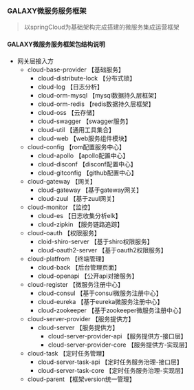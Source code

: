 ### GALAXY微服务服务框架
> 以springCloud为基础架构完成搭建的微服务集成运营框架

#### GALAXY微服务服务框架包结构说明
* 网关层接入方
    + cloud-base-provider       【基础服务】
        + cloud-distribute-lock 【分布式锁】
        + cloud-log             【日志分析】
        + cloud-orm-mysql       【mysql数据持久层框架】
        + cloud-orm-redis       【redis数据持久层框架】
        + cloud-oss             【云存储】
        + cloud-swagger         【swagger服务】
        + cloud-util            【通用工具集合】
        + cloud-web             【web服务组件模块】
    + cloud-config              【rom配置服务中心】
        + cloud-apollo          【apollo配置中心】
        + cloud-disconf         【disconf配置中心】
        + cloud-gitconfig       【github配置中心】
    + cloud-gateway             【网关】
        + cloud-gateway         【基于gateway网关】
        + cloud-zuul            【基于zuul网关】
    + cloud-monitor             【监控】
        + cloud-es              【日志收集分析elk】
        + cloud-zipkin          【服务链路追踪】
    + cloud-oauth               【权限服务】
        + cloid-shiro-server    【基于shiro权限服务】
        + cloud-oauth2-server   【基于oauth2权限服务】
    + cloud-platfrom            【终端管理】
        + cloud-back            【后台管理页面】
        + cloud-openapi         【公开api对接服务】
    + cloud-register            【微服务注册中心】
        + cloud-consul          【基于consul微服务注册中心】
        + cloud-eureka          【基于eureka微服务注册中心】
        + cloud-zookeeper       【基于zookeeper微服务注册中心】
    + cloud-server-provider     【服务提供方】
        + cloud-server          【服务提供方】
            + cloud-server-provider-api     【服务提供方-接口层】
            + cloud-server-provider-core    【服务提供方-实现层】
    + cloud-task                【定时任务管理】
        + cloud-server-task-api         【定时任务服务治理-接口层】
        + cloud-server-task-core        【定时任务服务治理-实现层】
    + cloud-parent              【框架version统一管理】


    

